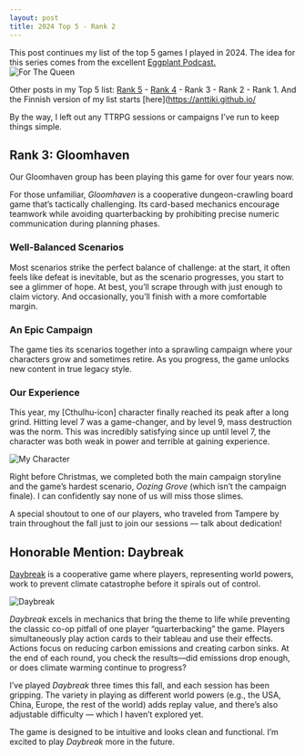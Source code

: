 ```yaml
---
layout: post
title: 2024 Top 5 - Rank 2
---
```

This post continues my list of the top 5 games I played in 2024. The idea for this series comes from the excellent [Eggplant Podcast.](https://eggplant.show/)  
![For The Queen](https://anttiki.github.io/images/for-the-queen-header.jpg "For The Queen")

Other posts in my Top 5 list: [Rank 5](https://anttiki.github.io/Top-5-2024-Rank-5/) - [Rank 4](https://anttiki.github.io/Top-5-2024-Rank-4/) - Rank 3 - Rank 2 - Rank 1. And the Finnish version of my list starts [here](https://anttiki.github.io/

By the way, I left out any TTRPG sessions or campaigns I’ve run to keep things simple.

## Rank 3: Gloomhaven

Our Gloomhaven group has been playing this game for over four years now.  

For those unfamiliar, *Gloomhaven* is a cooperative dungeon-crawling board game that’s tactically challenging. Its card-based mechanics encourage teamwork while avoiding quarterbacking by prohibiting precise numeric communication during planning phases.

### Well-Balanced Scenarios

Most scenarios strike the perfect balance of challenge: at the start, it often feels like defeat is inevitable, but as the scenario progresses, you start to see a glimmer of hope. At best, you’ll scrape through with just enough to claim victory. And occasionally, you’ll finish with a more comfortable margin.

### An Epic Campaign

The game ties its scenarios together into a sprawling campaign where your characters grow and sometimes retire. As you progress, the game unlocks new content in true legacy style.

### Our Experience

This year, my [Cthulhu-icon] character finally reached its peak after a long grind. Hitting level 7 was a game-changer, and by level 9, mass destruction was the norm. This was incredibly satisfying since up until level 7, the character was both weak in power and terrible at gaining experience.  

![My Character](https://anttiki.github.io/images/gloomhaven-cthulhu.jpg "My Character: [Cthulhu], named Anthrx")

Right before Christmas, we completed both the main campaign storyline and the game’s hardest scenario, *Oozing Grove* (which isn’t the campaign finale). I can confidently say none of us will miss those slimes.

A special shoutout to one of our players, who traveled from Tampere by train throughout the fall just to join our sessions — talk about dedication!

## Honorable Mention: Daybreak

[Daybreak](https://boardgamegeek.com/boardgame/334986/daybreak) is a cooperative game where players, representing world powers, work to prevent climate catastrophe before it spirals out of control.  

![Daybreak](https://anttiki.github.io/images/daybreak.jpg "Daybreak")

*Daybreak* excels in mechanics that bring the theme to life while preventing the classic co-op pitfall of one player “quarterbacking” the game. Players simultaneously play action cards to their tableau and use their effects. Actions focus on reducing carbon emissions and creating carbon sinks. At the end of each round, you check the results—did emissions drop enough, or does climate warming continue to progress?

I’ve played *Daybreak* three times this fall, and each session has been gripping. The variety in playing as different world powers (e.g., the USA, China, Europe, the rest of the world) adds replay value, and there’s also adjustable difficulty — which I haven’t explored yet.  

The game is designed to be intuitive and looks clean and functional. I’m excited to play *Daybreak* more in the future.
